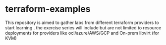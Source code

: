# terraform-examples
This repository is aimed to gather labs from different terraform providers to start learning . the exercise series will include but are not limited to resource deployments for providers like oci/azure/AWS/GCP and On-prem libvirt (for KVM)
